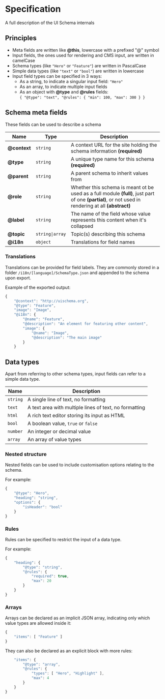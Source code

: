# Specification

A full description of the UI Schema internals

## Principles

* Meta fields are written like **@this**, lowercase with a prefixed "@" symbol
* Input fields, the ones used for rendering and CMS input, are written in camelCase
* Schema types (like `"Hero"` or `"Feature"`) are written in PascalCase
* Simple data types (like `"text"` or `"bool"`) are written in lowercase
* Input field types can be specified in 3 ways:
    * As a string, to indicate a singular input field: `"Hero"`
    * As an array, to indicate multiple input fields 
    * As an object with **@type** and **@rules** fields:  
        `{ "@type": "text", "@rules": { "min": 100, "max": 300 } }`

## Schema meta fields

These fields can be used to describe a schema

| Name | Type | Description |
| --- | --- | --- |
| **@context** | `string` | A context URL for the site holding the schema information **(required)** |
| **@type** | `string` | A unique type name for this schema **(required)** |
| **@parent** | `string` | A parent schema to inherit values from |
| **@role** | `string` | Whether this schema is meant ot be used as a full module **(full)**, just part of one **(partial)**, or not used in rendering at all **(abstract)** |
| **@label** | `string` | The name of the field whose value represents this content when it's collapsed |
| **@topic** | `string\|array` | Topic(s) describing this schema |
| **@i18n** | `object` | Translations for field names |

### Translations

Translations can be provided for field labels. They are commonly stored in a folder `/i18n/[language]/SchemaType.json` and appended to the schema upon export.

Example of the exported output:

```javascript
{
    "@context": "http://uischema.org",
    "@type": "Feature",
    "image": "Image",
    "@i18n": {
        "@name": "Feature",
        "@description": "An element for featuring other content",
        "image": {
            "@name": "Image",
            "@description": "The main image"
        }
    }
```

## Data types

Apart from referring to other schema types, input fields can refer to a simple data type.

| Name | Description |
| --- | --- |
| `string` | A single line of text, no formatting |
| `text` | A text area with multiple lines of text, no formatting |
| `html` | A rich text editor storing its input as HTML |
| `bool` | A boolean value, `true` or `false` |
| `number` | An integer or decimal value |
| `array` | An array of value types |

### Nested structure

Nested fields can be used to include customisation options relating to the schema. 

For example:

```javascript
{
    "@type": "Hero",
    "heading": "string",
    "options": {
        "isHeader": "bool"
    }
}
```

### Rules

Rules can be specified to restrict the input of a data type.

For example:

```javascript
{
    "heading": {
        "@type": "string",
        "@rules": {
            "required": true,
            "max": 20
        }
    }
}
```

### Arrays

Arrays can be declared as an implicit JSON array, indicating only which value types are allowed inside it:

```javascript
{
    "items": [ "Feature" ]
}
```

They can also be declared as an explicit block with more rules:

```javascript
    "items": {
        "@type": "array",
        "@rules": {
            "types": [ "Hero", "Highlight" ],
            "max": 4
        }
    }
}
```
